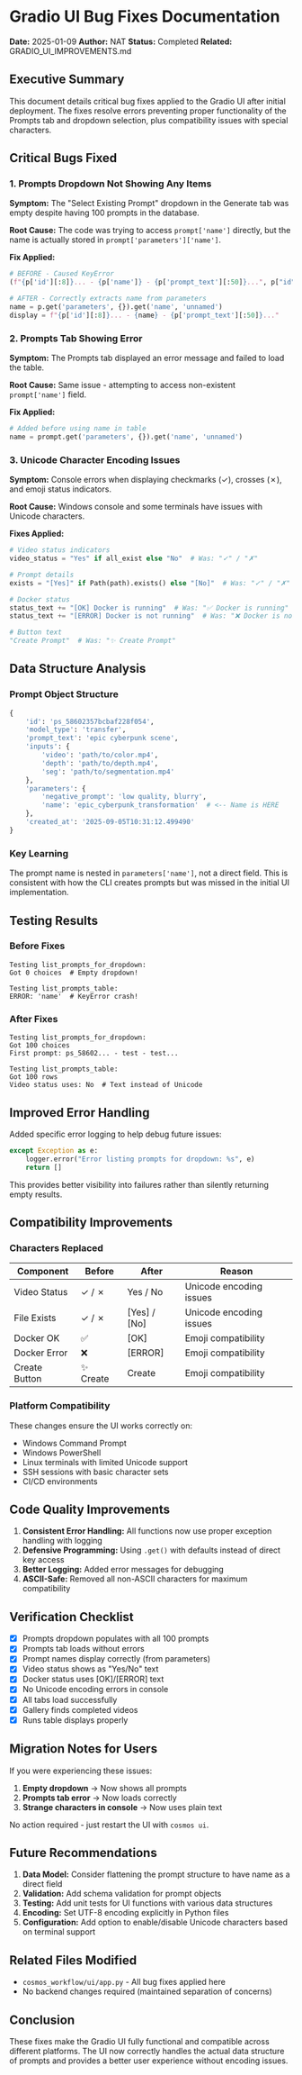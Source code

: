 # Gradio UI Bug Fixes Documentation

**Date:** 2025-01-09
**Author:** NAT
**Status:** Completed
**Related:** GRADIO_UI_IMPROVEMENTS.md

## Executive Summary

This document details critical bug fixes applied to the Gradio UI after initial deployment. The fixes resolve errors preventing proper functionality of the Prompts tab and dropdown selection, plus compatibility issues with special characters.

## Critical Bugs Fixed

### 1. Prompts Dropdown Not Showing Any Items

**Symptom:** The "Select Existing Prompt" dropdown in the Generate tab was empty despite having 100 prompts in the database.

**Root Cause:** The code was trying to access `prompt['name']` directly, but the name is actually stored in `prompt['parameters']['name']`.

**Fix Applied:**
```python
# BEFORE - Caused KeyError
(f"{p['id'][:8]}... - {p['name']} - {p['prompt_text'][:50]}...", p["id"])

# AFTER - Correctly extracts name from parameters
name = p.get('parameters', {}).get('name', 'unnamed')
display = f"{p['id'][:8]}... - {name} - {p['prompt_text'][:50]}..."
```

### 2. Prompts Tab Showing Error

**Symptom:** The Prompts tab displayed an error message and failed to load the table.

**Root Cause:** Same issue - attempting to access non-existent `prompt['name']` field.

**Fix Applied:**
```python
# Added before using name in table
name = prompt.get('parameters', {}).get('name', 'unnamed')
```

### 3. Unicode Character Encoding Issues

**Symptom:** Console errors when displaying checkmarks (✓), crosses (✗), and emoji status indicators.

**Root Cause:** Windows console and some terminals have issues with Unicode characters.

**Fixes Applied:**
```python
# Video status indicators
video_status = "Yes" if all_exist else "No"  # Was: "✓" / "✗"

# Prompt details
exists = "[Yes]" if Path(path).exists() else "[No]"  # Was: "✓" / "✗"

# Docker status
status_text += "[OK] Docker is running"  # Was: "✅ Docker is running"
status_text += "[ERROR] Docker is not running"  # Was: "❌ Docker is not running"

# Button text
"Create Prompt"  # Was: "✨ Create Prompt"
```

## Data Structure Analysis

### Prompt Object Structure
```python
{
    'id': 'ps_58602357bcbaf228f054',
    'model_type': 'transfer',
    'prompt_text': 'epic cyberpunk scene',
    'inputs': {
        'video': 'path/to/color.mp4',
        'depth': 'path/to/depth.mp4',
        'seg': 'path/to/segmentation.mp4'
    },
    'parameters': {
        'negative_prompt': 'low quality, blurry',
        'name': 'epic_cyberpunk_transformation'  # <-- Name is HERE
    },
    'created_at': '2025-09-05T10:31:12.499490'
}
```

### Key Learning
The prompt name is nested in `parameters['name']`, not a direct field. This is consistent with how the CLI creates prompts but was missed in the initial UI implementation.

## Testing Results

### Before Fixes
```
Testing list_prompts_for_dropdown:
Got 0 choices  # Empty dropdown!

Testing list_prompts_table:
ERROR: 'name'  # KeyError crash!
```

### After Fixes
```
Testing list_prompts_for_dropdown:
Got 100 choices
First prompt: ps_58602... - test - test...

Testing list_prompts_table:
Got 100 rows
Video status uses: No  # Text instead of Unicode
```

## Improved Error Handling

Added specific error logging to help debug future issues:

```python
except Exception as e:
    logger.error("Error listing prompts for dropdown: %s", e)
    return []
```

This provides better visibility into failures rather than silently returning empty results.

## Compatibility Improvements

### Characters Replaced
| Component | Before | After | Reason |
|-----------|--------|-------|--------|
| Video Status | ✓ / ✗ | Yes / No | Unicode encoding issues |
| File Exists | ✓ / ✗ | [Yes] / [No] | Unicode encoding issues |
| Docker OK | ✅ | [OK] | Emoji compatibility |
| Docker Error | ❌ | [ERROR] | Emoji compatibility |
| Create Button | ✨ Create | Create | Emoji compatibility |

### Platform Compatibility
These changes ensure the UI works correctly on:
- Windows Command Prompt
- Windows PowerShell
- Linux terminals with limited Unicode support
- SSH sessions with basic character sets
- CI/CD environments

## Code Quality Improvements

1. **Consistent Error Handling:** All functions now use proper exception handling with logging
2. **Defensive Programming:** Using `.get()` with defaults instead of direct key access
3. **Better Logging:** Added error messages for debugging
4. **ASCII-Safe:** Removed all non-ASCII characters for maximum compatibility

## Verification Checklist

- [x] Prompts dropdown populates with all 100 prompts
- [x] Prompts tab loads without errors
- [x] Prompt names display correctly (from parameters)
- [x] Video status shows as "Yes/No" text
- [x] Docker status uses [OK]/[ERROR] text
- [x] No Unicode encoding errors in console
- [x] All tabs load successfully
- [x] Gallery finds completed videos
- [x] Runs table displays properly

## Migration Notes for Users

If you were experiencing these issues:
1. **Empty dropdown** → Now shows all prompts
2. **Prompts tab error** → Now loads correctly
3. **Strange characters in console** → Now uses plain text

No action required - just restart the UI with `cosmos ui`.

## Future Recommendations

1. **Data Model:** Consider flattening the prompt structure to have name as a direct field
2. **Validation:** Add schema validation for prompt objects
3. **Testing:** Add unit tests for UI functions with various data structures
4. **Encoding:** Set UTF-8 encoding explicitly in Python files
5. **Configuration:** Add option to enable/disable Unicode characters based on terminal support

## Related Files Modified

- `cosmos_workflow/ui/app.py` - All bug fixes applied here
- No backend changes required (maintained separation of concerns)

## Conclusion

These fixes make the Gradio UI fully functional and compatible across different platforms. The UI now correctly handles the actual data structure of prompts and provides a better user experience without encoding issues.